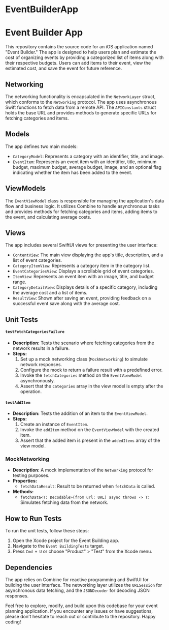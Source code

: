 # EventBuilderApp

# Event Builder App

This repository contains the source code for an iOS application named "Event Builder." The app is designed to help users plan and estimate the cost of organizing events by providing a categorized list of items along with their respective budgets. Users can add items to their event, view the estimated cost, and save the event for future reference.

## Networking

The networking functionality is encapsulated in the `NetworkLayer` struct, which conforms to the `Networking` protocol. The app uses asynchronous Swift functions to fetch data from a remote API. The `APIConstants` struct holds the base URL and provides methods to generate specific URLs for fetching categories and items.

## Models

The app defines two main models:
- `CategoryModel`: Represents a category with an identifier, title, and image.
- `EventItem`: Represents an event item with an identifier, title, minimum budget, maximum budget, average budget, image, and an optional flag indicating whether the item has been added to the event.

## ViewModels

The `EventViewModel` class is responsible for managing the application's data flow and business logic. It utilizes Combine to handle asynchronous tasks and provides methods for fetching categories and items, adding items to the event, and calculating average costs.

## Views

The app includes several SwiftUI views for presenting the user interface:
- `ContentView`: The main view displaying the app's title, description, and a list of event categories.
- `CategoryItemView`: Represents a category item in the category list.
- `EventCategoriesView`: Displays a scrollable grid of event categories.
- `ItemView`: Represents an event item with an image, title, and budget range.
- `CategoryDetailView`: Displays details of a specific category, including the average cost and a list of items.
- `ResultView`: Shown after saving an event, providing feedback on a successful event save along with the average cost.



## Unit Tests

#### `testFetchCategoriesFailure`
- **Description:** Tests the scenario where fetching categories from the network results in a failure.
- **Steps:**
  1. Set up a mock networking class (`MockNetworking`) to simulate network responses.
  2. Configure the mock to return a failure result with a predefined error.
  3. Invoke the `fetchCategories` method on the `EventViewModel` asynchronously.
  4. Assert that the `categories` array in the view model is empty after the operation.

#### `testAddItem`
- **Description:** Tests the addition of an item to the `EventViewModel`.
- **Steps:**
  1. Create an instance of `EventItem`.
  2. Invoke the `addItem` method on the `EventViewModel` with the created item.
  3. Assert that the added item is present in the `addedItems` array of the view model.

### MockNetworking
- **Description:** A mock implementation of the `Networking` protocol for testing purposes.
- **Properties:**
  - `fetchDataResult`: Result to be returned when `fetchData` is called.
- **Methods:**
  - `fetchData<T: Decodable>(from url: URL) async throws -> T`: Simulates fetching data from the network.

## How to Run Tests

To run the unit tests, follow these steps:

1. Open the Xcode project for the Event Building app.
2. Navigate to the `Event BuildingTests` target.
3. Press `Cmd + U` or choose "Product" > "Test" from the Xcode menu.


## Dependencies

The app relies on Combine for reactive programming and SwiftUI for building the user interface. The networking layer utilizes the `URLSession` for asynchronous data fetching, and the `JSONDecoder` for decoding JSON responses.

Feel free to explore, modify, and build upon this codebase for your event planning application. If you encounter any issues or have suggestions, please don't hesitate to reach out or contribute to the repository. Happy coding!

